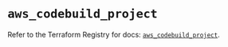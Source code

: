 # `aws_codebuild_project`

Refer to the Terraform Registry for docs: [`aws_codebuild_project`](https://registry.terraform.io/providers/hashicorp/aws/5.87.0/docs/resources/codebuild_project).
